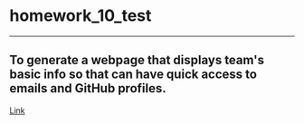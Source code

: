 # homework_10_test
___

##  To generate a webpage that displays team's basic info so that can have quick access to emails and GitHub profiles.

[Link](https://rumardas.github.io/homework_10_test/.)